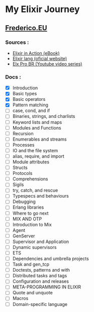 # My Elixir Journey
## [Frederico.EU](https://frederico.eu/elixir-journey-start)

### Sources :
* [Elixir in Action (eBook)](https://www.amazon.com/Elixir-Action-Sa%C5%A1a-Juri-cacute/dp/161729201X)
* [Elixir lang (oficial website)](https://elixir-lang.org/getting-started/introduction.html)
* [Elx Pro BR (Youtube video series)](https://www.youtube.com/channel/UCl_BBK2sXZzQy_3ziNU7-XA)

### Docs :

- [x] Introduction
- [x] Basic types
- [x] Basic operators
- [x] Pattern matching
- [ ] case, cond, and if
- [ ] Binaries, strings, and charlists
- [ ] Keyword lists and maps
- [ ] Modules and Functions
- [ ] Recursion
- [ ] Enumerables and streams
- [ ] Processes
- [ ] IO and the file system
- [ ] alias, require, and import
- [ ] Module attributes
- [ ] Structs
- [ ] Protocols
- [ ] Comprehensions
- [ ] Sigils
- [ ] try, catch, and rescue
- [ ] Typespecs and behaviours
- [ ] Debugging
- [ ] Erlang libraries
- [ ] Where to go next
- [ ] MIX AND OTP
- [ ] Introduction to Mix
- [ ] Agent
- [ ] GenServer
- [ ] Supervisor and Application
- [ ] Dynamic supervisors
- [ ] ETS
- [ ] Dependencies and umbrella projects
- [ ] Task and gen_tcp
- [ ] Doctests, patterns and with
- [ ] Distributed tasks and tags
- [ ] Configuration and releases
- [ ] META-PROGRAMMING IN ELIXIR
- [ ] Quote and unquote
- [ ] Macros
- [ ] Domain-specific language
